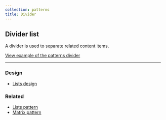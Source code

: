 ```yaml
---
collection: patterns
title: Divider
---
```


## Divider list

A divider is used to separate related content items.

<a href="https://canonical-web-and-design.github.io/vanilla-framework/examples/patterns/divider/"
  class="js-example">
  View example of the patterns divider
</a>

<hr />

### Design

* [Lists design](https://github.com/ubuntudesign/vanilla-design/tree/master/Lists)

### Related

* [Lists pattern](/en/patterns/lists)
* [Matrix pattern](/en/patterns/matrix)

